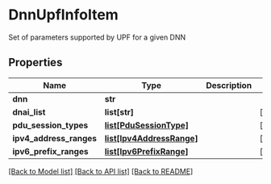 # DnnUpfInfoItem

Set of parameters supported by UPF for a given DNN
## Properties
Name | Type | Description | Notes
------------ | ------------- | ------------- | -------------
**dnn** | **str** |  | 
**dnai_list** | **list[str]** |  | [optional] 
**pdu_session_types** | [**list[PduSessionType]**](PduSessionType.md) |  | [optional] 
**ipv4_address_ranges** | [**list[Ipv4AddressRange]**](Ipv4AddressRange.md) |  | [optional] 
**ipv6_prefix_ranges** | [**list[Ipv6PrefixRange]**](Ipv6PrefixRange.md) |  | [optional] 

[[Back to Model list]](../README.md#documentation-for-models) [[Back to API list]](../README.md#documentation-for-api-endpoints) [[Back to README]](../README.md)


